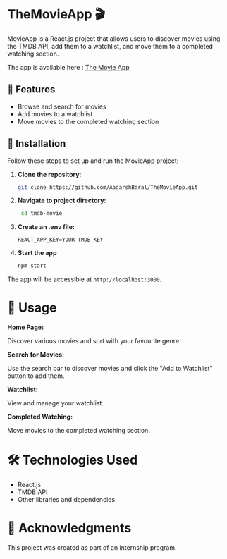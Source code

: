 

# TheMovieApp 🎬

MovieApp is a React.js project that allows users to discover movies using the TMDB API, add them to a watchlist, and move them to a completed watching section.

The app is available here : [The Movie App](https://the-movie-app-one.vercel.app/)

## 🚀 Features

- Browse and search for movies
- Add movies to a watchlist
- Move movies to the completed watching section

## 🔧 Installation

Follow these steps to set up and run the MovieApp project:

1. **Clone the repository:**

   ```bash
   git clone https://github.com/AadarshBaral/TheMovieApp.git
   ```
  3. **Navigate to project directory:**

	   ```bash
		cd tmdb-movie
  3. **Create an .env file:**

		```
		REACT_APP_KEY=YOUR TMDB KEY
		```
  3. **Start the app**

		```bash
		npm start
		```
The app will be accessible at `http://localhost:3000`.


# 🎯 Usage

**Home Page:**

Discover various movies  and sort with your favourite genre.

**Search for Movies:**

Use the search bar to discover movies and click the "Add to Watchlist" button to add them.

**Watchlist:**

View and manage your watchlist.

**Completed Watching:**

Move movies to the completed watching section.

# 🛠️ Technologies Used

- React.js
- TMDB API
- Other libraries and dependencies

# 🙌 Acknowledgments

This project was created as part of an internship program.
